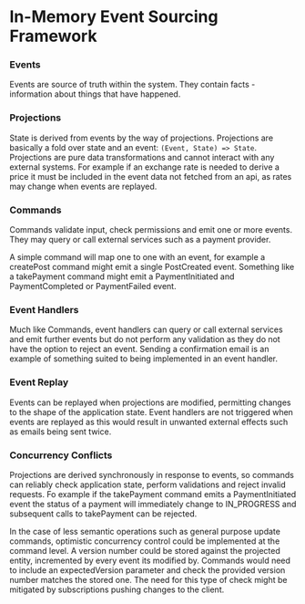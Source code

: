 # In-Memory Event Sourcing Framework

### Events

Events are source of truth within the system. They contain facts - information about things that have happened.

### Projections

State is derived from events by the way of projections. Projections are basically a fold over state and an event: `(Event, State) => State`. Projections are pure data transformations and cannot interact with any external systems. For example if an exchange rate is needed to derive a price it must be included in the event data not fetched from an api, as rates may change when events are replayed.

### Commands

Commands validate input, check permissions and emit one or more events. They may query or call external services such as a payment provider.

A simple command will map one to one with an event, for example a createPost command might emit a single PostCreated event. Something like a takePayment command might emit a PaymentInitiated and PaymentCompleted or PaymentFailed event.

### Event Handlers

Much like Commands, event handlers can query or call external services and emit further events but do not perform any validation as they do not have the option to reject an event. Sending a confirmation email is an example of something suited to being implemented in an event handler.

### Event Replay

Events can be replayed when projections are modified, permitting changes to the shape of the application state. Event handlers are not triggered when events are replayed as this would result in unwanted external effects such as emails being sent twice.

### Concurrency Conflicts

Projections are derived synchronously in response to events, so commands can reliably check application state, perform validations and reject invalid requests. Fo example if the takePayment command emits a PaymentInitiated event the status of a payment will immediately change to IN_PROGRESS and subsequent calls to takePayment can be rejected.

In the case of less semantic operations such as general purpose update commands, optimistic concurrency control could be implemented at the command level. A version number could be stored against the projected entity, incremented by every event its modified by. Commands would need to include an expectedVersion parameter and check the provided version number matches the stored one. The need for this type of check might be mitigated by subscriptions pushing changes to the client.
